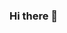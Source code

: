### Hi there 👋

<!--
**Kaamikhanbhutta/Kaamikhanbhutta** is a ✨ _special_ ✨ repository because its `README.md` (this file) appears on your GitHub profile.

Here are some ideas to get you started:

- 🔭 I’m currently working on GitHub...
- 🌱 I’m currently learning coding...
- 👯 I’m looking to collaborate on python ...
- 🤔 I’m looking for help with ...
- 💬 Ask me about nothing ...
- 📫 How to reach me:  sorry...
- 😄 Pronouns: me...
- ⚡ Fun fact: 😛 ...
-->
